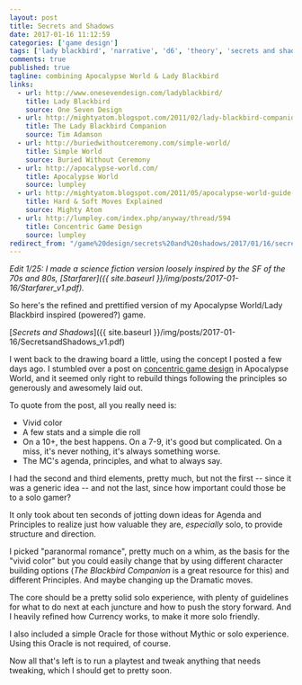```yaml
---
layout: post
title: Secrets and Shadows
date: 2017-01-16 11:12:59
categories: ['game design']
tags: ['lady blackbird', 'narrative', 'd6', 'theory', 'secrets and shadows', 'starfarer', 'pbta', 'apocalypse world', 'rpglet']
comments: true
published: true
tagline: combining Apocalypse World & Lady Blackbird
links:
  - url: http://www.onesevendesign.com/ladyblackbird/
    title: Lady Blackbird
    source: One Seven Design
  - url: http://mightyatom.blogspot.com/2011/02/lady-blackbird-companion.html
    title: The Lady Blackbird Companion
    source: Tim Adamson
  - url: http://buriedwithoutceremony.com/simple-world/
    title: Simple World
    source: Buried Without Ceremony
  - url: http://apocalypse-world.com/
    title: Apocalypse World
    source: lumpley
  - url: http://mightyatom.blogspot.com/2011/05/apocalypse-world-guide-to-hard-moves.html
    title: Hard & Soft Moves Explained
    source: Mighty Atom
  - url: http://lumpley.com/index.php/anyway/thread/594
    title: Concentric Game Design
    source: lumpley
redirect_from: "/game%20design/secrets%20and%20shadows/2017/01/16/secrets-and-shadows.html"
---
```


*Edit 1/25: I made a science fiction version loosely inspired by the SF of the 70s and 80s, [Starfarer]({{ site.baseurl }}/img/posts/2017-01-16/Starfarer_v1.pdf).*

So here's the refined and prettified version of my Apocalypse World/Lady Blackbird inspired (powered?) game.

[*Secrets and Shadows*]({{ site.baseurl }}/img/posts/2017-01-16/SecretsandShadows_v1.pdf)

I went back to the drawing board a little, using the concept I posted a few days ago. I stumbled over a post on [concentric game design](http://lumpley.com/index.php/anyway/thread/594) in Apocalypse World, and it seemed only right to rebuild things following the principles so generously and awesomely laid out.

<!--more-->

To quote from the post, all you really need is:

* Vivid color
* A few stats and a simple die roll
* On a 10+, the best happens. On a 7-9, it's good but complicated. On a miss, it's never nothing, it's always something worse.
* The MC's agenda, principles, and what to always say.

I had the second and third elements, pretty much, but not the first -- since it was a generic idea -- and not the last, since how important could those be to a solo gamer?

It only took about ten seconds of jotting down ideas for Agenda and Principles to realize just how valuable they are, *especially* solo, to provide structure and direction.

I picked "paranormal romance", pretty much on a whim, as the basis for the "vivid color" but you could easily change that by using different character building options (*The Blackbird Companion* is a great resource for this) and different Principles. And maybe changing up the Dramatic moves.

The core should be a pretty solid solo experience, with plenty of guidelines for what to do next at each juncture and how to push the story forward. And I heavily refined how Currency works, to make it more solo friendly.

I also included a simple Oracle for those without Mythic or solo experience. Using this Oracle is not required, of course.

Now all that's left is to run a playtest and tweak anything that needs tweaking, which I should get to pretty soon.
